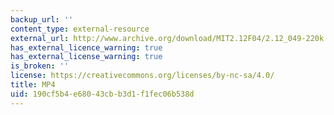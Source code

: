 ```yaml
---
backup_url: ''
content_type: external-resource
external_url: http://www.archive.org/download/MIT2.12F04/2.12_049-220k.mp4
has_external_licence_warning: true
has_external_license_warning: true
is_broken: ''
license: https://creativecommons.org/licenses/by-nc-sa/4.0/
title: MP4
uid: 190cf5b4-e680-43cb-b3d1-f1fec06b538d
---
```

